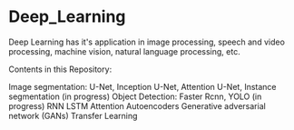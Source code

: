 # Deep_Learning
Deep Learning has it's application in image processing, speech and video processing, machine vision, natural language processing, etc.

Contents in this Repository:

Image segmentation: U-Net, Inception U-Net, Attention U-Net, Instance segmentation (in progress) 
Object Detection: Faster Rcnn, YOLO (in progress) 
RNN
LSTM
Attention
Autoencoders
Generative adversarial network (GANs)
Transfer Learning

